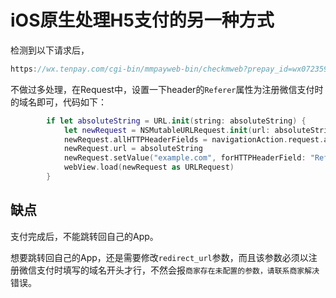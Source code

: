 # iOS原生处理H5支付的另一种方式

检测到以下请求后，

```swift
https://wx.tenpay.com/cgi-bin/mmpayweb-bin/checkmweb?prepay_id=wx0723590d1e42463f0000&package=45232&redirect_url=http://www.example.com/finish.html?order_no=2021090713323224308
```

不做过多处理，在Request中，设置一下header的`Referer`属性为注册微信支付时的域名即可，代码如下：

```swift
        if let absoluteString = URL.init(string: absoluteString) {
            let newRequest = NSMutableURLRequest.init(url: absoluteString, cachePolicy: .useProtocolCachePolicy, timeoutInterval: 30)
            newRequest.allHTTPHeaderFields = navigationAction.request.allHTTPHeaderFields
            newRequest.url = absoluteString
            newRequest.setValue("example.com", forHTTPHeaderField: "Referer")
            webView.load(newRequest as URLRequest)
        }
```

## 缺点

支付完成后，不能跳转回自己的App。

想要跳转回自己的App，还是需要修改`redirect_url`参数，而且该参数必须以注册微信支付时填写的域名开头才行，不然会报`商家存在未配置的参数，请联系商家解决`错误。